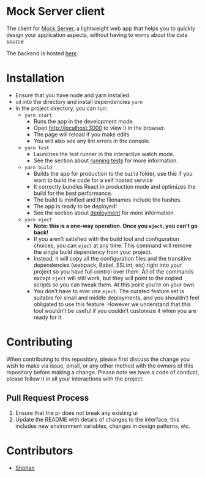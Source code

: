 # Mock Server client
The client for [Mock Server](https://github.com/KIRA009/mock-server), a lightweight web app that helps you to quickly design your application aspects, without having to worry about the data source

The backend is hosted [here](https://github.com/KIRA009/mock-server-backend/)
# Installation
- Ensure that you have node and yarn installed
- `cd` into the directory and install dependencies
		`yarn`
- In the project directory, you can run:
	- `yarn start`
		- Runs the app in the development mode.
		- Open [http://localhost:3000](http://localhost:3000) to view it in the browser.
		- The page will reload if you make edits
		- You will also see any lint errors in the console.
	- `yarn test`
		-	Launches the test runner in the interactive watch mode.
		- See the section about [running tests](https://facebook.github.io/create-react-app/docs/running-tests) for more information.
	- `yarn build`
		-	Builds the app for production to the `build` folder, use this if you want to build the code for a self hosted service
		-	It correctly bundles React in production mode and optimizes the build for the best performance.
		-	The build is minified and the filenames include the hashes.
		-	The app is ready to be deployed!
		- See the section about [deployment](https://facebook.github.io/create-react-app/docs/deployment) for more information.
	- `yarn eject`
		-	**Note: this is a one-way operation. Once you `eject`, you can’t go back!**
		- If you aren’t satisfied with the build tool and configuration choices, you can `eject` at any time. This command will remove the single build dependency from your project.
		- Instead, it will copy all the configuration files and the transitive dependencies (webpack, Babel, ESLint, etc) right into your project so you have full control over them. All of the commands except `eject` will still work, but they will point to the copied scripts so you can tweak them. At this point you’re on your own.
		- You don’t have to ever use `eject`. The curated feature set is suitable for small and middle deployments, and you shouldn’t feel obligated to use this feature. However we understand that this tool wouldn’t be useful if you couldn’t customize it when you are ready for it.

# Contributing
When contributing to this repository, please first discuss the change you wish to make via issue, email, or any other method with the owners of this repository before making a change. 
Please note we have a code of conduct, please follow it in all your interactions with the project.
## Pull Request Process
1.  Ensure that the pr does not break any existing ui
2.  Update the README with details of changes to the interface, this includes new environment variables, changes in design patterns, etc.
# Contributors
- [Shohan](https://github.com/KIRA009/)